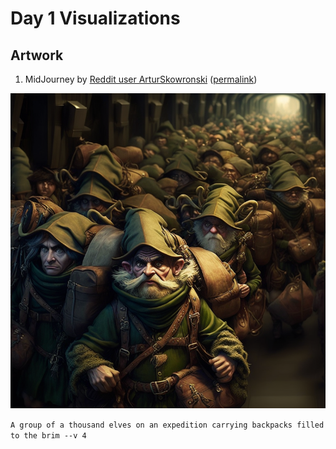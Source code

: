 # Day 1 Visualizations

## Artwork

1. MidJourney by [Reddit user ArturSkowronski](https://www.reddit.com/user/ArturSkowronski)
   ([permalink](https://www.reddit.com/r/adventofcode/comments/z9g0i0/ai_imagine_advent_of_code_2022_day_1/iygkyuw/))

![a thousand elves carrying backpacks](elves.webp)

`A group of a thousand elves on an expedition carrying backpacks filled to the brim --v 4`
